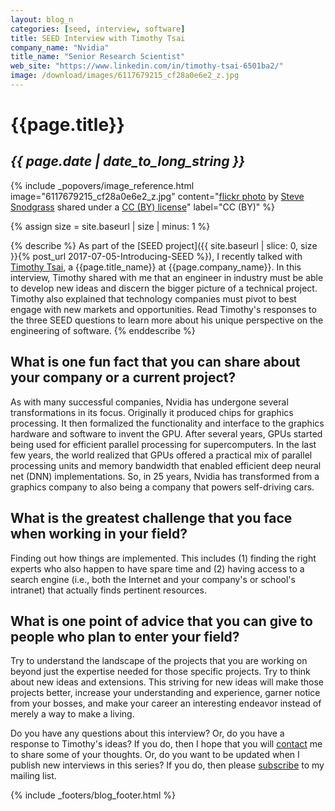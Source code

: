 ```yaml
---
layout: blog_n
categories: [seed, interview, software]
title: SEED Interview with Timothy Tsai
company_name: "Nvidia"
title_name: "Senior Research Scientist"
web_site: "https://www.linkedin.com/in/timothy-tsai-6501ba2/"
image: /download/images/6117679215_cf28a0e6e2_z.jpg
---
```


# {{page.title}}
## <em>{{ page.date | date_to_long_string }}</em>

<!-- Include header image -->
{% include _popovers/image_reference.html image="6117679215_cf28a0e6e2_z.jpg" content="<a title='Painted Glass' href='https://flickr.com/photos/stevensnodgrass/6117679215'>flickr photo</a> by <a href='https://flickr.com/people/stevensnodgrass'>Steve Snodgrass</a> shared under a <a href='https://creativecommons.org/licenses/by/2.0/'>CC (BY) license</a>" label="CC (BY)" %}

{% assign size = site.baseurl | size | minus: 1 %}

{% describe %}
As part of the [SEED project]({{ site.baseurl | slice: 0, size }}{% post_url
2017-07-05-Introducing-SEED %}), I recently talked with [Timothy
Tsai]({{page.web_site}}), a {{page.title_name}} at {{page.company_name}}. In
this interview, Timothy shared with me that an engineer in industry must be able
to develop new ideas and discern the bigger picture of a technical project.
Timothy also explained that technology companies must pivot to best engage with
new markets and opportunities. Read Timothy's responses to the three SEED
questions to learn more about his unique perspective on the engineering of
software.
{% enddescribe %}

## What is one fun fact that you can share about your company or a current project?

As with many successful companies, Nvidia has undergone several transformations
in its focus. Originally it produced chips for graphics processing. It then
formalized the functionality and interface to the graphics hardware and
software to invent the GPU. After several years, GPUs started being used for
efficient parallel processing for supercomputers. In the last few years, the
world realized that GPUs offered a practical mix of parallel processing units
and memory bandwidth that enabled efficient deep neural net (DNN)
implementations. So, in 25 years, Nvidia has transformed from a graphics
company to also being a company that powers self-driving cars.

## What is the greatest challenge that you face when working in your field?

Finding out how things are implemented. This includes (1) finding the right
experts who also happen to have spare time and (2) having access to a search
engine (i.e., both the Internet and your company's or school's intranet) that
actually finds pertinent resources.

## What is one point of advice that you can give to people who plan to enter your field?

Try to understand the landscape of the projects that you are working on beyond
just the expertise needed for those specific projects. Try to think about new
ideas and extensions. This striving for new ideas will make those projects
better, increase your understanding and experience, garner notice from your
bosses, and make your career an interesting endeavor instead of merely a way to
make a living.

Do you have any questions about this interview? Or, do you have a response to
Timothy's ideas? If you do, then I hope that you will
[contact]({{site.baseurl}}contact/) me to share some of your thoughts. Or, do
you want to be updated when I publish new interviews in this series? If you do,
then please [subscribe]({{site.baseurl}}support/) to my mailing list.

{% include _footers/blog_footer.html %}
